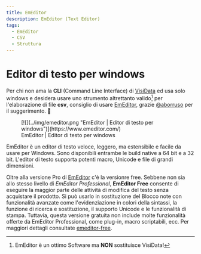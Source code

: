 ```yaml
---
title: EmEditor
description: EmEditor (Text Editor)
tags:
  - EmEditor
  - CSV
  - Struttura
---
```


# Editor di testo per windows

Per chi non ama la **CLI** (Command Line Interface)  di [VisiData](https://www.visidata.org/)  ed usa solo windows e desidera usare uno strumento altrettanto valido[^1] per l'elaborazione di file **csv**, consiglio di usare [EmEditor](https://www.emeditor.com/), grazie [@aborruso](https://twitter.com/aborruso) per il suggerimento. 🙂

[^1]: EmEditor è 	un ottimo Software ma **NON** sostituisce VisiData!

<figure markdown>
[![](../img/emeditor.png "EmEditor | Editor di testo per windows")](https://www.emeditor.com/)
  <figcaption>EmEditor | Editor di testo per windows</figcaption>
</figure>

EmEditor è un editor di testo veloce, leggero, ma estensibile e facile da usare per Windows. Sono disponibili entrambe le build native a 64 bit e a 32 bit. L'editor di testo supporta potenti macro, Unicode e file di grandi dimensioni. 

Oltre alla versione Pro di [EmEditor](https://www.emeditor.com/) c'è la versionre free. Sebbene non sia allo stesso livello di *EmEditor Professional*, **EmEditor Free** consente di eseguire la maggior parte delle attività di modifica del testo senza acquistare il prodotto. Si può usarlo in sostituzione del Blocco note con funzionalità avanzate come l'evidenziazione in colori della sintassi, la funzione di ricerca e sostituzione, il supporto Unicode e le funzionalità di stampa. Tuttavia, questa versione gratuita non include molte funzionalità offerte da EmEditor Professional, come plug-in, macro scriptabili, ecc. Per maggiori dettagli consultate [emeditor-free](https://www.emeditor.com/text-editor-features/history/emeditor-free/).


